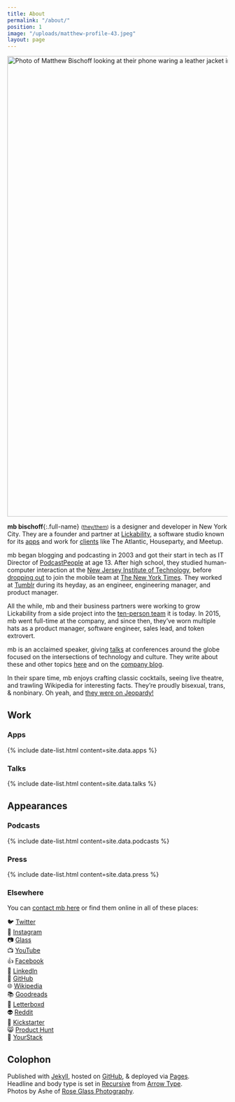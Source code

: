 ```yaml
---
title: About
permalink: "/about/"
position: 1
image: "/uploads/matthew-profile-43.jpeg"
layout: page
---
```


<img src="/uploads/matthew-profile-43.jpeg" width="1400" height="1050" alt="Photo of Matthew Bischoff looking at their phone waring a leather jacket in a park.">

**mb bischoff**{:.full-name} <small>([they/them](https://pronouns.org/they-them))</small> is a designer and developer in New York City. They are a founder and partner at [Lickability](https://lickability.com), a software studio known for its [apps](https://lickability.com/products) and work for [clients](https://lickability.com/clients) like The Atlantic, Houseparty, and Meetup.

mb began blogging and podcasting in 2003 and got their start in tech as IT Director of [PodcastPeople](https://www.podcastpeople.com/) at age 13. After high school, they studied human-computer interaction at the [New Jersey Institute of Technology](https://www.njit.edu/), before [dropping out](https://matthewbischoff.com/don-t-go-to-college/) to join the mobile team at [The New York Times](https://www.nytimes.com/). They worked at [Tumblr](https://www.tumblr.com/) during its heyday, as an engineer, engineering manager, and product manager.

All the while, mb and their business partners were working to grow Lickability from a side project into the [ten-person team](https://lickability.com/about) it is today. In 2015, mb went full-time at the company, and since then, they’ve worn multiple hats as a product manager, software engineer, sales lead, and token extrovert.

mb is an acclaimed speaker, giving [talks](https://matthewbischoff.com/category/talks/) at conferences around the globe focused on the intersections of technology and culture. They write about these and other topics [here](https://matthewbischoff.com) and on the [company blog](https://lickability.com/blog/).

In their spare time, mb enjoys crafting  classic cocktails, seeing live theatre, and trawling Wikipedia for interesting facts. They’re proudly bisexual, trans, & nonbinary. Oh yeah, and [they were on Jeopardy!](https://www.j-archive.com/showgame.php?game_id=3342)

## Work

### Apps

{% include date-list.html content=site.data.apps %}

### Talks

{% include date-list.html content=site.data.talks %}

## Appearances

### Podcasts

{% include date-list.html content=site.data.podcasts %}

### Press

{% include date-list.html content=site.data.press %}

### Elsewhere

You can [contact mb here](/contact) or find them online in all of these places:

🐦 [Twitter](https://twitter.com/mb)  
🌅 [Instagram](https://instagram.com/mattb)  
📷 [Glass](https://glass.photo/mattb)  
📺 [YouTube](https://youtube.com/matthewbischoffdotcom)  
👍 [Facebook](https://facebook.com/matthewbischoff)  
💼 [LinkedIn](https://www.linkedin.com/in/matthewbischoff)  
🐙 [GitHub](https://github.com/mattbischoff)  
🌐 [Wikipedia](https://en.wikipedia.org/wiki/User:Matthewbischoff)  
📚 [Goodreads](https://goodreads.com/matthewbischoff)  
🎥 [Letterboxd](https://letterboxd.com/matthewbischoff)  
👽 [Reddit](https://www.reddit.com/user/matthewbischoff/)  
💸 [Kickstarter](https://www.kickstarter.com/profile/matthewbischoff)  
😸 [Product Hunt](https://www.producthunt.com/@mb)  
🥞 [YourStack](https://yourstack.com/@mb)

## Colophon

Published with [Jekyll](https://jekyllrb.com), hosted on [GitHub](https://github.com/mattbischoff/matthewbischoff.com), & deployed via [Pages](https://pages.github.com).  
Headline and body type is set in [Recursive](https://www.recursive.design/) from [Arrow Type](https://www.arrowtype.com/).  
Photos by Ashe of [Rose Glass Photography](https://www.roseglass.pictures).
